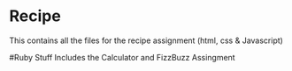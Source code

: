 # Recipe
This contains all the files for the recipe assignment (html, css & Javascript)

#Ruby Stuff
Includes the Calculator and FizzBuzz Assingment
